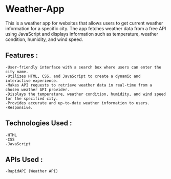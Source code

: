 # Weather-App
This is a weather app for websites that allows users to get current weather information for a specific city. The app fetches weather data from a free API using JavaScript and displays information such as temperature, weather condition, humidity, and wind speed.

## Features :
    -User-friendly interface with a search box where users can enter the city name.
    -Utilizes HTML, CSS, and JavaScript to create a dynamic and interactive experience.
    -Makes API requests to retrieve weather data in real-time from a chosen weather API provider.
    -Displays the temperature, weather condition, humidity, and wind speed for the specified city.
    -Provides accurate and up-to-date weather information to users.
    -Responsive.
## Technologies Used :
    -HTML
    -CSS
    -JavaScript

## APIs Used :
    -RapidAPI (Weather API)
    
